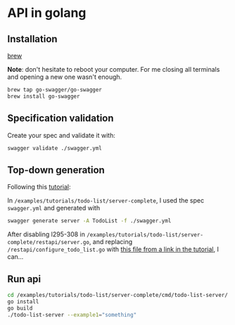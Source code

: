 # API in golang

## Installation

[brew](https://docs.brew.sh/Installation)

**Note**: don't hesitate to reboot your computer. For me closing all terminals and opening a new one wasn't enough.

```bash
brew tap go-swagger/go-swagger
brew install go-swagger
```

## Specification validation

Create your spec and validate it with:

  ```bash
swagger validate ./swagger.yml
  ```

## Top-down generation

Following this [tutorial](https://goswagger.io/tutorial/todo-list.html):

In `/examples/tutorials/todo-list/server-complete`, I used the spec `swagger.yml` and generated with 

```bash
swagger generate server -A TodoList -f ./swagger.yml
```

After disabling l295-308 in `/examples/tutorials/todo-list/server-complete/restapi/server.go`, and replacing `/restapi/configure_todo_list.go` with [this file from a link in the tutorial](https://github.com/go-swagger/go-swagger/blob/master/examples/tutorials/todo-list/server-complete/restapi/configure_todo_list.go), I can...

## Run api

```bash
cd /examples/tutorials/todo-list/server-complete/cmd/todo-list-server/
go install
go build
./todo-list-server --example1="something"
```


